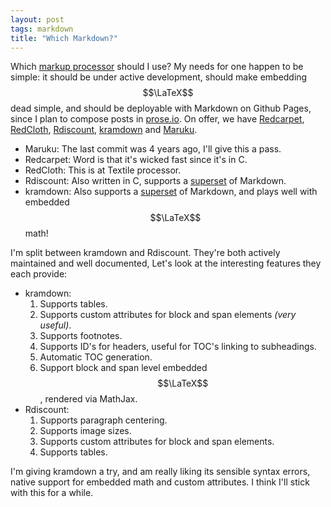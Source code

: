 ```yaml
---
layout: post
tags: markdown
title: "Which Markdown?"
---
```


Which [markup processor][allprocessors] should I use? My needs for one happen to be simple: 
it should be under active development, should make embedding $$\LaTeX$$ dead simple, and should
be deployable with Markdown on Github Pages, since I plan to compose posts in
[prose.io](http://prose.io). On offer, we have [Redcarpet][redcarpet], [RedCloth][redcloth],
[Rdiscount][rdiscount], [kramdown][kramdown] and [Maruku][maruku].

   * Maruku: The last commit was 4 years ago, I'll give this a pass.
   * Redcarpet: Word is that it's wicked fast since it's in C.
   * RedCloth: This is at Textile processor.
   * Rdiscount: Also written in C, supports a [superset][rdextra] of Markdown.
   * kramdown: Also supports a [superset][krextra] of Markdown, and plays well with embedded $$\LaTeX$$ math!

I'm split between kramdown and Rdiscount. They're both actively maintained and well
documented, Let's look at the interesting features they each provide:

   * kramdown:
      1. Supports tables.
      2. Supports custom attributes for block and span elements *(very useful)*. 
      3. Supports footnotes.
      4. Supports ID's for headers, useful for TOC's linking to subheadings.
      5. Automatic TOC generation.
      6. Support block and span level embedded $$\LaTeX$$, rendered via MathJax.
   * Rdiscount:
      1. Supports paragraph centering.
      2. Supports image sizes.
      3. Supports custom attributes for block and span elements.
      4. Supports tables.

I'm giving kramdown a try, and am really liking its sensible syntax errors, native support
for embedded math and custom attributes. I think I'll stick with this for a while.

[allprocessors]: https://www.ruby-toolbox.com/categories/markup_processors
[redcarpet]: https://github.com/vmg/redcarpet
[redcloth]: https://github.com/jgarber/redcloth
[rdiscount]: https://github.com/davidfstr/rdiscount
[rdextra]: http://www.pell.portland.or.us/~orc/Code/discount/#Language.extensions
[kramdown]: https://github.com/gettalong/kramdown
[krextra]: http://kramdown.rubyforge.org/syntax.html
[maruku]: https://github.com/remi/maruku

